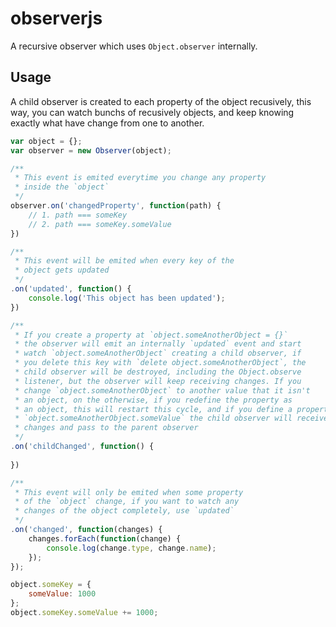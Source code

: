 # observerjs

A recursive observer which uses `Object.observer` internally.

## Usage

A child observer is created to each property of the object recusively, this way, you can watch bunchs of recusively objects, and keep knowing exactly what have change from one to another.

```js
var object = {};
var observer = new Observer(object);

/**
 * This event is emited everytime you change any property
 * inside the `object`
 */
observer.on('changedProperty', function(path) {
	// 1. path === someKey
	// 2. path === someKey.someValue
})

/**
 * This event will be emited when every key of the
 * object gets updated
 */
.on('updated', function() {
	console.log('This object has been updated');
})

/**
 * If you create a property at `object.someAnotherObject = {}`
 * the observer will emit an internally `updated` event and start
 * watch `object.someAnotherObject` creating a child observer, if
 * you delete this key with `delete object.someAnotherObject`, the
 * child observer will be destroyed, including the Object.observe
 * listener, but the observer will keep receiving changes. If you
 * change `object.someAnotherObject` to another value that it isn't
 * an object, on the otherwise, if you redefine the property as
 * an object, this will restart this cycle, and if you define a property at
 * `object.someAnotherObject.someValue` the child observer will receive this
 * changes and pass to the parent observer
 */
.on('childChanged', function() {
	
})

/**
 * This event will only be emited when some property
 * of the `object` change, if you want to watch any
 * changes of the object completely, use `updated`
 */
.on('changed', function(changes) {
	changes.forEach(function(change) {
		console.log(change.type, change.name);
	});
});

object.someKey = {
	someValue: 1000
};
object.someKey.someValue += 1000;
```